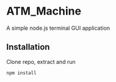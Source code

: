 # ATM_Machine
A simple node.js terminal GUI application

## Installation
Clone repo, extract and run 
```sh
npm install
```
